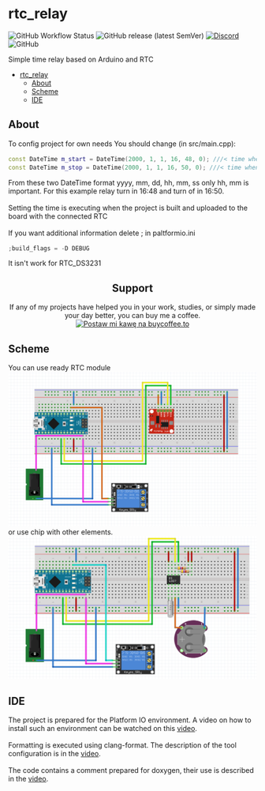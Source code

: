 # rtc_relay

![GitHub Workflow Status](https://img.shields.io/github/actions/workflow/status/InzynierDomu/rtc_relay/main.yml?logo=github&style=flat-square)
![GitHub release (latest SemVer)](https://img.shields.io/github/v/release/InzynierDomu/rtc_relay?style=flat-square)
<a href="https://discord.gg/KmW6mHdg">![Discord](https://img.shields.io/discord/815929748882587688?logo=discord&logoColor=green&style=flat-square)</a>
![GitHub](https://img.shields.io/github/license/InzynierDomu/rtc_relay?style=flat-square)

Simple time relay based on Arduino and RTC

- [rtc\_relay](#rtc_relay)
  - [About](#about)
  - [Scheme](#scheme)
  - [IDE](#ide)

## About

To config project for own needs You should change (in src/main.cpp):

```cpp
const DateTime m_start = DateTime(2000, 1, 1, 16, 48, 0); ///< time when realy turn on
const DateTime m_stop = DateTime(2000, 1, 1, 16, 50, 0); ///< time when realy turn off
```

From these two DateTime format yyyy, mm, dd, hh, mm, ss only hh, mm is important.
For this example relay turn in 16:48 and turn of in 16:50.
<br><br>
Setting the time is executing when the project is built and uploaded to the board with the connected RTC
<br><br>
If you want additional information delete ; in
paltformio.ini

```cpp
;build_flags = -D DEBUG
```

It isn't work for RTC_DS3231

<div align="center">
<h2>Support</h2>

<p>If any of my projects have helped you in your work, studies, or simply made your day better, you can buy me a coffee. <a href="https://buycoffee.to/inzynier-domu" target="_blank"><img src="https://buycoffee.to/img/share-button-primary.png" style="width: 195px; height: 51px" alt="Postaw mi kawę na buycoffee.to"></a></p>
</div>

## Scheme

You can use ready RTC module
![alt text](https://github.com/InzynierDomu/rtc_relay/blob/main/schem_2.PNG)
<br>
or use chip with other elements.
![alt text](https://github.com/InzynierDomu/rtc_relay/blob/main/schem_1.PNG)

## IDE

The project is prepared for the Platform IO environment. A video on how to install such an environment can be watched on this [video](https://youtu.be/Em9NuebT2Kc).
<br><br>
Formatting is executed using clang-format. The description of the tool configuration is in the [video](https://youtu.be/xxuaOG0WjIE).
<br><br>
The code contains a comment prepared for doxygen, their use is described in the [video](https://youtu.be/1YKJtrCsPD4).
